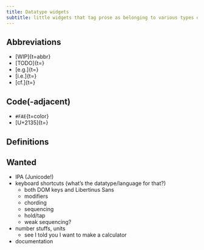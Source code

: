 ```yaml
---
title: Datatype widgets
subtitle: little widgets that tag prose as belonging to various types of data
---
```


## Abbreviations

- [WIP]{t=abbr}
- [TODO]{t=}
- [e.g.]{t=}
- [i.e.]{t=}
- [cf.]{t=}

## Code(-adjacent)

- `#FAE`{t=color}
- [U+2135]{t=}

## Definitions


## Wanted

- IPA (Junicode!)
- keyboard shortcuts (whatʼs the datatype/language for that?)
  - both DOM keys and Libertinus Sans
  - modifiers
  - chording
  - sequencing
  - hold/tap
  - weak sequencing?
- number stuffs, units
  - see I told you I want to make a calculator
- documentation
